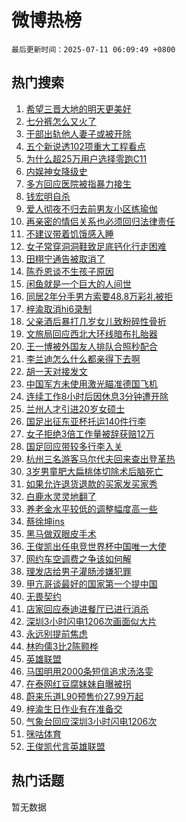# 微博热榜

`最后更新时间：2025-07-11 06:09:49 +0800`

## 热门搜索

1. [希望三晋大地的明天更美好](https://m.weibo.cn/search?containerid=100103type%3D1%26t%3D10%26q%3D%23%E5%B8%8C%E6%9C%9B%E4%B8%89%E6%99%8B%E5%A4%A7%E5%9C%B0%E7%9A%84%E6%98%8E%E5%A4%A9%E6%9B%B4%E7%BE%8E%E5%A5%BD%23&stream_entry_id=51&isnewpage=1&extparam=seat%3D1%26dgr%3D0%26filter_type%3Drealtimehot%26stream_entry_id%3D51%26c_type%3D51%26q%3D%2523%25E5%25B8%258C%25E6%259C%259B%25E4%25B8%2589%25E6%2599%258B%25E5%25A4%25A7%25E5%259C%25B0%25E7%259A%2584%25E6%2598%258E%25E5%25A4%25A9%25E6%259B%25B4%25E7%25BE%258E%25E5%25A5%25BD%2523%26pos%3D0%26cate%3D10103%26display_time%3D1752185387%26pre_seqid%3D17521853877180056006)
1. [七分裤怎么又火了](https://m.weibo.cn/search?containerid=100103type%3D1%26t%3D10%26q%3D%23%E4%B8%83%E5%88%86%E8%A3%A4%E6%80%8E%E4%B9%88%E5%8F%88%E7%81%AB%E4%BA%86%23&stream_entry_id=31&isnewpage=1&extparam=seat%3D1%26lcate%3D5001%26pos%3D0%26c_type%3D31%26flag%3D2%26cate%3D5001%26dgr%3D0%26band_rank%3D1%26stream_entry_id%3D31%26q%3D%2523%25E4%25B8%2583%25E5%2588%2586%25E8%25A3%25A4%25E6%2580%258E%25E4%25B9%2588%25E5%258F%2588%25E7%2581%25AB%25E4%25BA%2586%2523%26realpos%3D1%26filter_type%3Drealtimehot%26display_time%3D1752185387%26pre_seqid%3D17521853877180056006)
1. [干部出轨他人妻子或被开除](https://m.weibo.cn/search?containerid=100103type%3D1%26t%3D10%26q%3D%23%E5%B9%B2%E9%83%A8%E5%87%BA%E8%BD%A8%E4%BB%96%E4%BA%BA%E5%A6%BB%E5%AD%90%E6%88%96%E8%A2%AB%E5%BC%80%E9%99%A4%23&stream_entry_id=31&isnewpage=1&extparam=seat%3D1%26lcate%3D5001%26pos%3D1%26c_type%3D31%26flag%3D0%26cate%3D5001%26dgr%3D0%26band_rank%3D2%26stream_entry_id%3D31%26q%3D%2523%25E5%25B9%25B2%25E9%2583%25A8%25E5%2587%25BA%25E8%25BD%25A8%25E4%25BB%2596%25E4%25BA%25BA%25E5%25A6%25BB%25E5%25AD%2590%25E6%2588%2596%25E8%25A2%25AB%25E5%25BC%2580%25E9%2599%25A4%2523%26realpos%3D2%26filter_type%3Drealtimehot%26display_time%3D1752185387%26pre_seqid%3D17521853877180056006)
1. [五个新说透102项重大工程看点](https://m.weibo.cn/search?containerid=100103type%3D1%26t%3D10%26q%3D%23%E4%BA%94%E4%B8%AA%E6%96%B0%E8%AF%B4%E9%80%8F102%E9%A1%B9%E9%87%8D%E5%A4%A7%E5%B7%A5%E7%A8%8B%E7%9C%8B%E7%82%B9%23&stream_entry_id=31&isnewpage=1&extparam=seat%3D1%26lcate%3D5001%26pos%3D2%26c_type%3D31%26flag%3D0%26cate%3D5001%26dgr%3D0%26band_rank%3D3%26stream_entry_id%3D31%26q%3D%2523%25E4%25BA%2594%25E4%25B8%25AA%25E6%2596%25B0%25E8%25AF%25B4%25E9%2580%258F102%25E9%25A1%25B9%25E9%2587%258D%25E5%25A4%25A7%25E5%25B7%25A5%25E7%25A8%258B%25E7%259C%258B%25E7%2582%25B9%2523%26realpos%3D3%26filter_type%3Drealtimehot%26display_time%3D1752185387%26pre_seqid%3D17521853877180056006)
1. [为什么超25万用户选择零跑C11](https://m.weibo.cn/search?containerid=100103type%3D1%26t%3D10%26q%3D%23%E4%B8%BA%E4%BB%80%E4%B9%88%E8%B6%8525%E4%B8%87%E7%94%A8%E6%88%B7%E9%80%89%E6%8B%A9%E9%9B%B6%E8%B7%91C11%23&stream_entry_id=31&isnewpage=1&extparam=seat%3D1%26filter_type%3Drealtimehot%26pos%3D3%26c_type%3D31%26cate%3D5001%26dgr%3D0%26lcate%3D5001%26band_rank%3D4%26stream_entry_id%3D31%26topic_ad%3D1%26is_ad_pos%3D1%26adid%3D293278%26q%3D%2523%25E4%25B8%25BA%25E4%25BB%2580%25E4%25B9%2588%25E8%25B6%258525%25E4%25B8%2587%25E7%2594%25A8%25E6%2588%25B7%25E9%2580%2589%25E6%258B%25A9%25E9%259B%25B6%25E8%25B7%2591C11%2523%26display_time%3D1752185387%26pre_seqid%3D17521853877180056006)
1. [内娱神女降级史](https://m.weibo.cn/search?containerid=100103type%3D1%26t%3D10%26q%3D%E5%86%85%E5%A8%B1%E7%A5%9E%E5%A5%B3%E9%99%8D%E7%BA%A7%E5%8F%B2&stream_entry_id=31&isnewpage=1&extparam=seat%3D1%26lcate%3D5001%26pos%3D4%26c_type%3D31%26flag%3D2%26cate%3D5001%26dgr%3D0%26band_rank%3D4%26stream_entry_id%3D31%26q%3D%25E5%2586%2585%25E5%25A8%25B1%25E7%25A5%259E%25E5%25A5%25B3%25E9%2599%258D%25E7%25BA%25A7%25E5%258F%25B2%26realpos%3D4%26filter_type%3Drealtimehot%26display_time%3D1752185387%26pre_seqid%3D17521853877180056006)
1. [多方回应医院被指暴力接生](https://m.weibo.cn/search?containerid=100103type%3D1%26t%3D10%26q%3D%23%E5%A4%9A%E6%96%B9%E5%9B%9E%E5%BA%94%E5%8C%BB%E9%99%A2%E8%A2%AB%E6%8C%87%E6%9A%B4%E5%8A%9B%E6%8E%A5%E7%94%9F%23&stream_entry_id=31&isnewpage=1&extparam=seat%3D1%26lcate%3D5001%26pos%3D5%26c_type%3D31%26flag%3D0%26cate%3D5001%26dgr%3D0%26band_rank%3D5%26stream_entry_id%3D31%26q%3D%2523%25E5%25A4%259A%25E6%2596%25B9%25E5%259B%259E%25E5%25BA%2594%25E5%258C%25BB%25E9%2599%25A2%25E8%25A2%25AB%25E6%258C%2587%25E6%259A%25B4%25E5%258A%259B%25E6%258E%25A5%25E7%2594%259F%2523%26realpos%3D5%26filter_type%3Drealtimehot%26display_time%3D1752185387%26pre_seqid%3D17521853877180056006)
1. [钱宏明自杀](https://m.weibo.cn/search?containerid=100103type%3D1%26t%3D10%26q%3D%E9%92%B1%E5%AE%8F%E6%98%8E%E8%87%AA%E6%9D%80&stream_entry_id=31&isnewpage=1&extparam=seat%3D1%26lcate%3D5001%26pos%3D6%26c_type%3D31%26flag%3D2%26cate%3D5001%26dgr%3D0%26band_rank%3D6%26stream_entry_id%3D31%26q%3D%25E9%2592%25B1%25E5%25AE%258F%25E6%2598%258E%25E8%2587%25AA%25E6%259D%2580%26realpos%3D6%26filter_type%3Drealtimehot%26display_time%3D1752185387%26pre_seqid%3D17521853877180056006)
1. [爱人彻夜不归去前男友小区练瑜伽](https://m.weibo.cn/search?containerid=100103type%3D1%26t%3D10%26q%3D%23%E7%88%B1%E4%BA%BA%E5%BD%BB%E5%A4%9C%E4%B8%8D%E5%BD%92%E5%8E%BB%E5%89%8D%E7%94%B7%E5%8F%8B%E5%B0%8F%E5%8C%BA%E7%BB%83%E7%91%9C%E4%BC%BD%23&stream_entry_id=31&isnewpage=1&extparam=seat%3D1%26lcate%3D5001%26pos%3D7%26c_type%3D31%26flag%3D0%26cate%3D5001%26dgr%3D0%26band_rank%3D7%26stream_entry_id%3D31%26q%3D%2523%25E7%2588%25B1%25E4%25BA%25BA%25E5%25BD%25BB%25E5%25A4%259C%25E4%25B8%258D%25E5%25BD%2592%25E5%258E%25BB%25E5%2589%258D%25E7%2594%25B7%25E5%258F%258B%25E5%25B0%258F%25E5%258C%25BA%25E7%25BB%2583%25E7%2591%259C%25E4%25BC%25BD%2523%26realpos%3D7%26filter_type%3Drealtimehot%26display_time%3D1752185387%26pre_seqid%3D17521853877180056006)
1. [再亲密的情侣关系也必须回归法律责任](https://m.weibo.cn/search?containerid=100103type%3D1%26t%3D10%26q%3D%23%E5%86%8D%E4%BA%B2%E5%AF%86%E7%9A%84%E6%83%85%E4%BE%A3%E5%85%B3%E7%B3%BB%E4%B9%9F%E5%BF%85%E9%A1%BB%E5%9B%9E%E5%BD%92%E6%B3%95%E5%BE%8B%E8%B4%A3%E4%BB%BB%23&stream_entry_id=31&isnewpage=1&extparam=seat%3D1%26lcate%3D5001%26pos%3D8%26c_type%3D31%26flag%3D0%26cate%3D5001%26dgr%3D0%26band_rank%3D8%26stream_entry_id%3D31%26q%3D%2523%25E5%2586%258D%25E4%25BA%25B2%25E5%25AF%2586%25E7%259A%2584%25E6%2583%2585%25E4%25BE%25A3%25E5%2585%25B3%25E7%25B3%25BB%25E4%25B9%259F%25E5%25BF%2585%25E9%25A1%25BB%25E5%259B%259E%25E5%25BD%2592%25E6%25B3%2595%25E5%25BE%258B%25E8%25B4%25A3%25E4%25BB%25BB%2523%26realpos%3D8%26filter_type%3Drealtimehot%26display_time%3D1752185387%26pre_seqid%3D17521853877180056006)
1. [不建议带着饥饿感入睡](https://m.weibo.cn/search?containerid=100103type%3D1%26t%3D10%26q%3D%E4%B8%8D%E5%BB%BA%E8%AE%AE%E5%B8%A6%E7%9D%80%E9%A5%A5%E9%A5%BF%E6%84%9F%E5%85%A5%E7%9D%A1&stream_entry_id=31&isnewpage=1&extparam=seat%3D1%26lcate%3D5001%26pos%3D9%26c_type%3D31%26flag%3D0%26cate%3D5001%26dgr%3D0%26band_rank%3D9%26stream_entry_id%3D31%26q%3D%25E4%25B8%258D%25E5%25BB%25BA%25E8%25AE%25AE%25E5%25B8%25A6%25E7%259D%2580%25E9%25A5%25A5%25E9%25A5%25BF%25E6%2584%259F%25E5%2585%25A5%25E7%259D%25A1%26realpos%3D9%26filter_type%3Drealtimehot%26display_time%3D1752185387%26pre_seqid%3D17521853877180056006)
1. [女子常穿洞洞鞋致足底钙化行走困难](https://m.weibo.cn/search?containerid=100103type%3D1%26t%3D10%26q%3D%23%E5%A5%B3%E5%AD%90%E5%B8%B8%E7%A9%BF%E6%B4%9E%E6%B4%9E%E9%9E%8B%E8%87%B4%E8%B6%B3%E5%BA%95%E9%92%99%E5%8C%96%E8%A1%8C%E8%B5%B0%E5%9B%B0%E9%9A%BE%23&stream_entry_id=31&isnewpage=1&extparam=seat%3D1%26lcate%3D5001%26pos%3D10%26c_type%3D31%26flag%3D0%26cate%3D5001%26dgr%3D0%26band_rank%3D10%26stream_entry_id%3D31%26q%3D%2523%25E5%25A5%25B3%25E5%25AD%2590%25E5%25B8%25B8%25E7%25A9%25BF%25E6%25B4%259E%25E6%25B4%259E%25E9%259E%258B%25E8%2587%25B4%25E8%25B6%25B3%25E5%25BA%2595%25E9%2592%2599%25E5%258C%2596%25E8%25A1%258C%25E8%25B5%25B0%25E5%259B%25B0%25E9%259A%25BE%2523%26realpos%3D10%26filter_type%3Drealtimehot%26display_time%3D1752185387%26pre_seqid%3D17521853877180056006)
1. [田栩宁通告被取消了](https://m.weibo.cn/search?containerid=100103type%3D1%26t%3D10%26q%3D%23%E7%94%B0%E6%A0%A9%E5%AE%81%E9%80%9A%E5%91%8A%E8%A2%AB%E5%8F%96%E6%B6%88%E4%BA%86%23&stream_entry_id=31&isnewpage=1&extparam=seat%3D1%26lcate%3D5001%26pos%3D11%26c_type%3D31%26flag%3D2%26cate%3D5001%26dgr%3D0%26band_rank%3D11%26stream_entry_id%3D31%26q%3D%2523%25E7%2594%25B0%25E6%25A0%25A9%25E5%25AE%2581%25E9%2580%259A%25E5%2591%258A%25E8%25A2%25AB%25E5%258F%2596%25E6%25B6%2588%25E4%25BA%2586%2523%26realpos%3D11%26filter_type%3Drealtimehot%26display_time%3D1752185387%26pre_seqid%3D17521853877180056006)
1. [陈乔恩谈不生孩子原因](https://m.weibo.cn/search?containerid=100103type%3D1%26t%3D10%26q%3D%23%E9%99%88%E4%B9%94%E6%81%A9%E8%B0%88%E4%B8%8D%E7%94%9F%E5%AD%A9%E5%AD%90%E5%8E%9F%E5%9B%A0%23&stream_entry_id=31&isnewpage=1&extparam=seat%3D1%26lcate%3D5001%26pos%3D12%26c_type%3D31%26flag%3D2%26cate%3D5001%26dgr%3D0%26band_rank%3D12%26stream_entry_id%3D31%26q%3D%2523%25E9%2599%2588%25E4%25B9%2594%25E6%2581%25A9%25E8%25B0%2588%25E4%25B8%258D%25E7%2594%259F%25E5%25AD%25A9%25E5%25AD%2590%25E5%258E%259F%25E5%259B%25A0%2523%26realpos%3D12%26filter_type%3Drealtimehot%26display_time%3D1752185387%26pre_seqid%3D17521853877180056006)
1. [闲鱼就是一个巨大的人间世](https://m.weibo.cn/search?containerid=100103type%3D1%26t%3D10%26q%3D%E9%97%B2%E9%B1%BC%E5%B0%B1%E6%98%AF%E4%B8%80%E4%B8%AA%E5%B7%A8%E5%A4%A7%E7%9A%84%E4%BA%BA%E9%97%B4%E4%B8%96&stream_entry_id=31&isnewpage=1&extparam=seat%3D1%26lcate%3D5001%26pos%3D13%26c_type%3D31%26flag%3D2%26cate%3D5001%26dgr%3D0%26band_rank%3D13%26stream_entry_id%3D31%26q%3D%25E9%2597%25B2%25E9%25B1%25BC%25E5%25B0%25B1%25E6%2598%25AF%25E4%25B8%2580%25E4%25B8%25AA%25E5%25B7%25A8%25E5%25A4%25A7%25E7%259A%2584%25E4%25BA%25BA%25E9%2597%25B4%25E4%25B8%2596%26realpos%3D13%26filter_type%3Drealtimehot%26display_time%3D1752185387%26pre_seqid%3D17521853877180056006)
1. [同居2年分手男方索要48.8万彩礼被拒](https://m.weibo.cn/search?containerid=100103type%3D1%26t%3D10%26q%3D%23%E5%90%8C%E5%B1%852%E5%B9%B4%E5%88%86%E6%89%8B%E7%94%B7%E6%96%B9%E7%B4%A2%E8%A6%8148.8%E4%B8%87%E5%BD%A9%E7%A4%BC%E8%A2%AB%E6%8B%92%23&stream_entry_id=31&isnewpage=1&extparam=seat%3D1%26lcate%3D5001%26pos%3D14%26c_type%3D31%26flag%3D0%26cate%3D5001%26dgr%3D0%26band_rank%3D14%26stream_entry_id%3D31%26q%3D%2523%25E5%2590%258C%25E5%25B1%25852%25E5%25B9%25B4%25E5%2588%2586%25E6%2589%258B%25E7%2594%25B7%25E6%2596%25B9%25E7%25B4%25A2%25E8%25A6%258148.8%25E4%25B8%2587%25E5%25BD%25A9%25E7%25A4%25BC%25E8%25A2%25AB%25E6%258B%2592%2523%26realpos%3D14%26filter_type%3Drealtimehot%26display_time%3D1752185387%26pre_seqid%3D17521853877180056006)
1. [梓渝取消hi6录制](https://m.weibo.cn/search?containerid=100103type%3D1%26t%3D10%26q%3D%23%E6%A2%93%E6%B8%9D%E5%8F%96%E6%B6%88hi6%E5%BD%95%E5%88%B6%23&stream_entry_id=31&isnewpage=1&extparam=seat%3D1%26lcate%3D5001%26pos%3D15%26c_type%3D31%26flag%3D0%26cate%3D5001%26dgr%3D0%26band_rank%3D15%26stream_entry_id%3D31%26q%3D%2523%25E6%25A2%2593%25E6%25B8%259D%25E5%258F%2596%25E6%25B6%2588hi6%25E5%25BD%2595%25E5%2588%25B6%2523%26realpos%3D15%26filter_type%3Drealtimehot%26display_time%3D1752185387%26pre_seqid%3D17521853877180056006)
1. [父亲酒后暴打几岁女儿致粉碎性骨折](https://m.weibo.cn/search?containerid=100103type%3D1%26t%3D10%26q%3D%23%E7%88%B6%E4%BA%B2%E9%85%92%E5%90%8E%E6%9A%B4%E6%89%93%E5%87%A0%E5%B2%81%E5%A5%B3%E5%84%BF%E8%87%B4%E7%B2%89%E7%A2%8E%E6%80%A7%E9%AA%A8%E6%8A%98%23&stream_entry_id=31&isnewpage=1&extparam=seat%3D1%26lcate%3D5001%26pos%3D16%26c_type%3D31%26flag%3D0%26cate%3D5001%26dgr%3D0%26band_rank%3D16%26stream_entry_id%3D31%26q%3D%2523%25E7%2588%25B6%25E4%25BA%25B2%25E9%2585%2592%25E5%2590%258E%25E6%259A%25B4%25E6%2589%2593%25E5%2587%25A0%25E5%25B2%2581%25E5%25A5%25B3%25E5%2584%25BF%25E8%2587%25B4%25E7%25B2%2589%25E7%25A2%258E%25E6%2580%25A7%25E9%25AA%25A8%25E6%258A%2598%2523%26realpos%3D16%26filter_type%3Drealtimehot%26display_time%3D1752185387%26pre_seqid%3D17521853877180056006)
1. [文旅局回应西北大环线暗布扎胎器](https://m.weibo.cn/search?containerid=100103type%3D1%26t%3D10%26q%3D%23%E6%96%87%E6%97%85%E5%B1%80%E5%9B%9E%E5%BA%94%E8%A5%BF%E5%8C%97%E5%A4%A7%E7%8E%AF%E7%BA%BF%E6%9A%97%E5%B8%83%E6%89%8E%E8%83%8E%E5%99%A8%23&stream_entry_id=31&isnewpage=1&extparam=seat%3D1%26lcate%3D5001%26pos%3D17%26c_type%3D31%26flag%3D0%26cate%3D5001%26dgr%3D0%26band_rank%3D17%26stream_entry_id%3D31%26q%3D%2523%25E6%2596%2587%25E6%2597%2585%25E5%25B1%2580%25E5%259B%259E%25E5%25BA%2594%25E8%25A5%25BF%25E5%258C%2597%25E5%25A4%25A7%25E7%258E%25AF%25E7%25BA%25BF%25E6%259A%2597%25E5%25B8%2583%25E6%2589%258E%25E8%2583%258E%25E5%2599%25A8%2523%26realpos%3D17%26filter_type%3Drealtimehot%26display_time%3D1752185387%26pre_seqid%3D17521853877180056006)
1. [王一博被外国友人排队合照秒配合](https://m.weibo.cn/search?containerid=100103type%3D1%26t%3D10%26q%3D%23%E7%8E%8B%E4%B8%80%E5%8D%9A%E8%A2%AB%E5%A4%96%E5%9B%BD%E5%8F%8B%E4%BA%BA%E6%8E%92%E9%98%9F%E5%90%88%E7%85%A7%E7%A7%92%E9%85%8D%E5%90%88%23&stream_entry_id=31&isnewpage=1&extparam=seat%3D1%26lcate%3D5001%26pos%3D18%26c_type%3D31%26flag%3D0%26cate%3D5001%26dgr%3D0%26band_rank%3D18%26stream_entry_id%3D31%26q%3D%2523%25E7%258E%258B%25E4%25B8%2580%25E5%258D%259A%25E8%25A2%25AB%25E5%25A4%2596%25E5%259B%25BD%25E5%258F%258B%25E4%25BA%25BA%25E6%258E%2592%25E9%2598%259F%25E5%2590%2588%25E7%2585%25A7%25E7%25A7%2592%25E9%2585%258D%25E5%2590%2588%2523%26realpos%3D18%26filter_type%3Drealtimehot%26display_time%3D1752185387%26pre_seqid%3D17521853877180056006)
1. [李兰迪怎么什么都亲得下去啊](https://m.weibo.cn/search?containerid=100103type%3D1%26t%3D10%26q%3D%E6%9D%8E%E5%85%B0%E8%BF%AA%E6%80%8E%E4%B9%88%E4%BB%80%E4%B9%88%E9%83%BD%E4%BA%B2%E5%BE%97%E4%B8%8B%E5%8E%BB%E5%95%8A&stream_entry_id=31&isnewpage=1&extparam=seat%3D1%26lcate%3D5001%26pos%3D19%26c_type%3D31%26flag%3D2%26cate%3D5001%26dgr%3D0%26band_rank%3D19%26stream_entry_id%3D31%26q%3D%25E6%259D%258E%25E5%2585%25B0%25E8%25BF%25AA%25E6%2580%258E%25E4%25B9%2588%25E4%25BB%2580%25E4%25B9%2588%25E9%2583%25BD%25E4%25BA%25B2%25E5%25BE%2597%25E4%25B8%258B%25E5%258E%25BB%25E5%2595%258A%26realpos%3D19%26filter_type%3Drealtimehot%26display_time%3D1752185387%26pre_seqid%3D17521853877180056006)
1. [胡一天对接发文](https://m.weibo.cn/search?containerid=100103type%3D1%26t%3D10%26q%3D%23%E8%83%A1%E4%B8%80%E5%A4%A9%E5%AF%B9%E6%8E%A5%E5%8F%91%E6%96%87%23&stream_entry_id=31&isnewpage=1&extparam=seat%3D1%26lcate%3D5001%26pos%3D20%26c_type%3D31%26flag%3D0%26cate%3D5001%26dgr%3D0%26band_rank%3D20%26stream_entry_id%3D31%26q%3D%2523%25E8%2583%25A1%25E4%25B8%2580%25E5%25A4%25A9%25E5%25AF%25B9%25E6%258E%25A5%25E5%258F%2591%25E6%2596%2587%2523%26realpos%3D20%26filter_type%3Drealtimehot%26display_time%3D1752185387%26pre_seqid%3D17521853877180056006)
1. [中国军方未使用激光瞄准德国飞机](https://m.weibo.cn/search?containerid=100103type%3D1%26t%3D10%26q%3D%23%E4%B8%AD%E5%9B%BD%E5%86%9B%E6%96%B9%E6%9C%AA%E4%BD%BF%E7%94%A8%E6%BF%80%E5%85%89%E7%9E%84%E5%87%86%E5%BE%B7%E5%9B%BD%E9%A3%9E%E6%9C%BA%23&stream_entry_id=31&isnewpage=1&extparam=seat%3D1%26lcate%3D5001%26pos%3D21%26c_type%3D31%26flag%3D0%26cate%3D5001%26dgr%3D0%26band_rank%3D21%26stream_entry_id%3D31%26q%3D%2523%25E4%25B8%25AD%25E5%259B%25BD%25E5%2586%259B%25E6%2596%25B9%25E6%259C%25AA%25E4%25BD%25BF%25E7%2594%25A8%25E6%25BF%2580%25E5%2585%2589%25E7%259E%2584%25E5%2587%2586%25E5%25BE%25B7%25E5%259B%25BD%25E9%25A3%259E%25E6%259C%25BA%2523%26realpos%3D21%26filter_type%3Drealtimehot%26display_time%3D1752185387%26pre_seqid%3D17521853877180056006)
1. [连续工作8小时后因休息3分钟遭开除](https://m.weibo.cn/search?containerid=100103type%3D1%26t%3D10%26q%3D%23%E8%BF%9E%E7%BB%AD%E5%B7%A5%E4%BD%9C8%E5%B0%8F%E6%97%B6%E5%90%8E%E5%9B%A0%E4%BC%91%E6%81%AF3%E5%88%86%E9%92%9F%E9%81%AD%E5%BC%80%E9%99%A4%23&stream_entry_id=31&isnewpage=1&extparam=seat%3D1%26lcate%3D5001%26pos%3D22%26c_type%3D31%26flag%3D0%26cate%3D5001%26dgr%3D0%26band_rank%3D22%26stream_entry_id%3D31%26q%3D%2523%25E8%25BF%259E%25E7%25BB%25AD%25E5%25B7%25A5%25E4%25BD%259C8%25E5%25B0%258F%25E6%2597%25B6%25E5%2590%258E%25E5%259B%25A0%25E4%25BC%2591%25E6%2581%25AF3%25E5%2588%2586%25E9%2592%259F%25E9%2581%25AD%25E5%25BC%2580%25E9%2599%25A4%2523%26realpos%3D22%26filter_type%3Drealtimehot%26display_time%3D1752185387%26pre_seqid%3D17521853877180056006)
1. [兰州人才引进20岁女硕士](https://m.weibo.cn/search?containerid=100103type%3D1%26t%3D10%26q%3D%23%E5%85%B0%E5%B7%9E%E4%BA%BA%E6%89%8D%E5%BC%95%E8%BF%9B20%E5%B2%81%E5%A5%B3%E7%A1%95%E5%A3%AB%23&stream_entry_id=31&isnewpage=1&extparam=seat%3D1%26lcate%3D5001%26pos%3D23%26c_type%3D31%26flag%3D0%26cate%3D5001%26dgr%3D0%26band_rank%3D23%26stream_entry_id%3D31%26q%3D%2523%25E5%2585%25B0%25E5%25B7%259E%25E4%25BA%25BA%25E6%2589%258D%25E5%25BC%2595%25E8%25BF%259B20%25E5%25B2%2581%25E5%25A5%25B3%25E7%25A1%2595%25E5%25A3%25AB%2523%26realpos%3D23%26filter_type%3Drealtimehot%26display_time%3D1752185387%26pre_seqid%3D17521853877180056006)
1. [国足出征东亚杯托运140件行李](https://m.weibo.cn/search?containerid=100103type%3D1%26t%3D10%26q%3D%23%E5%9B%BD%E8%B6%B3%E5%87%BA%E5%BE%81%E4%B8%9C%E4%BA%9A%E6%9D%AF%E6%89%98%E8%BF%90140%E4%BB%B6%E8%A1%8C%E6%9D%8E%23&stream_entry_id=31&isnewpage=1&extparam=seat%3D1%26lcate%3D5001%26pos%3D24%26c_type%3D31%26flag%3D0%26cate%3D5001%26dgr%3D0%26band_rank%3D24%26stream_entry_id%3D31%26q%3D%2523%25E5%259B%25BD%25E8%25B6%25B3%25E5%2587%25BA%25E5%25BE%2581%25E4%25B8%259C%25E4%25BA%259A%25E6%259D%25AF%25E6%2589%2598%25E8%25BF%2590140%25E4%25BB%25B6%25E8%25A1%258C%25E6%259D%258E%2523%26realpos%3D24%26filter_type%3Drealtimehot%26display_time%3D1752185387%26pre_seqid%3D17521853877180056006)
1. [女子拒绝3倍工作量被辞获赔12万](https://m.weibo.cn/search?containerid=100103type%3D1%26t%3D10%26q%3D%23%E5%A5%B3%E5%AD%90%E6%8B%92%E7%BB%9D3%E5%80%8D%E5%B7%A5%E4%BD%9C%E9%87%8F%E8%A2%AB%E8%BE%9E%E8%8E%B7%E8%B5%9412%E4%B8%87%23&stream_entry_id=31&isnewpage=1&extparam=seat%3D1%26lcate%3D5001%26pos%3D25%26c_type%3D31%26flag%3D0%26cate%3D5001%26dgr%3D0%26band_rank%3D25%26stream_entry_id%3D31%26q%3D%2523%25E5%25A5%25B3%25E5%25AD%2590%25E6%258B%2592%25E7%25BB%259D3%25E5%2580%258D%25E5%25B7%25A5%25E4%25BD%259C%25E9%2587%258F%25E8%25A2%25AB%25E8%25BE%259E%25E8%258E%25B7%25E8%25B5%259412%25E4%25B8%2587%2523%26realpos%3D25%26filter_type%3Drealtimehot%26display_time%3D1752185387%26pre_seqid%3D17521853877180056006)
1. [国足回应带较多行李入关](https://m.weibo.cn/search?containerid=100103type%3D1%26t%3D10%26q%3D%23%E5%9B%BD%E8%B6%B3%E5%9B%9E%E5%BA%94%E5%B8%A6%E8%BE%83%E5%A4%9A%E8%A1%8C%E6%9D%8E%E5%85%A5%E5%85%B3%23&stream_entry_id=31&isnewpage=1&extparam=seat%3D1%26lcate%3D5001%26pos%3D26%26c_type%3D31%26flag%3D0%26cate%3D5001%26dgr%3D0%26band_rank%3D26%26stream_entry_id%3D31%26q%3D%2523%25E5%259B%25BD%25E8%25B6%25B3%25E5%259B%259E%25E5%25BA%2594%25E5%25B8%25A6%25E8%25BE%2583%25E5%25A4%259A%25E8%25A1%258C%25E6%259D%258E%25E5%2585%25A5%25E5%2585%25B3%2523%26realpos%3D26%26filter_type%3Drealtimehot%26display_time%3D1752185387%26pre_seqid%3D17521853877180056006)
1. [杭州三名游客马尔代夫回来查出登革热](https://m.weibo.cn/search?containerid=100103type%3D1%26t%3D10%26q%3D%23%E6%9D%AD%E5%B7%9E%E4%B8%89%E5%90%8D%E6%B8%B8%E5%AE%A2%E9%A9%AC%E5%B0%94%E4%BB%A3%E5%A4%AB%E5%9B%9E%E6%9D%A5%E6%9F%A5%E5%87%BA%E7%99%BB%E9%9D%A9%E7%83%AD%23&stream_entry_id=31&isnewpage=1&extparam=seat%3D1%26lcate%3D5001%26pos%3D27%26c_type%3D31%26flag%3D1%26cate%3D5001%26dgr%3D0%26band_rank%3D27%26stream_entry_id%3D31%26q%3D%2523%25E6%259D%25AD%25E5%25B7%259E%25E4%25B8%2589%25E5%2590%258D%25E6%25B8%25B8%25E5%25AE%25A2%25E9%25A9%25AC%25E5%25B0%2594%25E4%25BB%25A3%25E5%25A4%25AB%25E5%259B%259E%25E6%259D%25A5%25E6%259F%25A5%25E5%2587%25BA%25E7%2599%25BB%25E9%259D%25A9%25E7%2583%25AD%2523%26realpos%3D27%26filter_type%3Drealtimehot%26display_time%3D1752185387%26pre_seqid%3D17521853877180056006)
1. [3岁男童肥大扁桃体切除术后脑死亡](https://m.weibo.cn/search?containerid=100103type%3D1%26t%3D10%26q%3D%233%E5%B2%81%E7%94%B7%E7%AB%A5%E8%82%A5%E5%A4%A7%E6%89%81%E6%A1%83%E4%BD%93%E5%88%87%E9%99%A4%E6%9C%AF%E5%90%8E%E8%84%91%E6%AD%BB%E4%BA%A1%23&stream_entry_id=31&isnewpage=1&extparam=seat%3D1%26lcate%3D5001%26pos%3D28%26c_type%3D31%26flag%3D0%26cate%3D5001%26dgr%3D0%26band_rank%3D28%26stream_entry_id%3D31%26q%3D%25233%25E5%25B2%2581%25E7%2594%25B7%25E7%25AB%25A5%25E8%2582%25A5%25E5%25A4%25A7%25E6%2589%2581%25E6%25A1%2583%25E4%25BD%2593%25E5%2588%2587%25E9%2599%25A4%25E6%259C%25AF%25E5%2590%258E%25E8%2584%2591%25E6%25AD%25BB%25E4%25BA%25A1%2523%26realpos%3D28%26filter_type%3Drealtimehot%26display_time%3D1752185387%26pre_seqid%3D17521853877180056006)
1. [如果允许退货退款的买家发买家秀](https://m.weibo.cn/search?containerid=100103type%3D1%26t%3D10%26q%3D%23%E5%A6%82%E6%9E%9C%E5%85%81%E8%AE%B8%E9%80%80%E8%B4%A7%E9%80%80%E6%AC%BE%E7%9A%84%E4%B9%B0%E5%AE%B6%E5%8F%91%E4%B9%B0%E5%AE%B6%E7%A7%80%23&stream_entry_id=31&isnewpage=1&extparam=seat%3D1%26lcate%3D5001%26pos%3D29%26c_type%3D31%26flag%3D0%26cate%3D5001%26dgr%3D0%26band_rank%3D29%26stream_entry_id%3D31%26q%3D%2523%25E5%25A6%2582%25E6%259E%259C%25E5%2585%2581%25E8%25AE%25B8%25E9%2580%2580%25E8%25B4%25A7%25E9%2580%2580%25E6%25AC%25BE%25E7%259A%2584%25E4%25B9%25B0%25E5%25AE%25B6%25E5%258F%2591%25E4%25B9%25B0%25E5%25AE%25B6%25E7%25A7%2580%2523%26realpos%3D29%26filter_type%3Drealtimehot%26display_time%3D1752185387%26pre_seqid%3D17521853877180056006)
1. [白鹿水灵灵地翻了](https://m.weibo.cn/search?containerid=100103type%3D1%26t%3D10%26q%3D%E7%99%BD%E9%B9%BF%E6%B0%B4%E7%81%B5%E7%81%B5%E5%9C%B0%E7%BF%BB%E4%BA%86&stream_entry_id=31&isnewpage=1&extparam=seat%3D1%26lcate%3D5001%26pos%3D30%26c_type%3D31%26flag%3D0%26cate%3D5001%26dgr%3D0%26band_rank%3D30%26stream_entry_id%3D31%26q%3D%25E7%2599%25BD%25E9%25B9%25BF%25E6%25B0%25B4%25E7%2581%25B5%25E7%2581%25B5%25E5%259C%25B0%25E7%25BF%25BB%25E4%25BA%2586%26realpos%3D30%26filter_type%3Drealtimehot%26display_time%3D1752185387%26pre_seqid%3D17521853877180056006)
1. [养老金水平较低的调整幅度高一些](https://m.weibo.cn/search?containerid=100103type%3D1%26t%3D10%26q%3D%23%E5%85%BB%E8%80%81%E9%87%91%E6%B0%B4%E5%B9%B3%E8%BE%83%E4%BD%8E%E7%9A%84%E8%B0%83%E6%95%B4%E5%B9%85%E5%BA%A6%E9%AB%98%E4%B8%80%E4%BA%9B%23&stream_entry_id=31&isnewpage=1&extparam=seat%3D1%26lcate%3D5001%26pos%3D31%26c_type%3D31%26flag%3D1%26cate%3D5001%26dgr%3D0%26band_rank%3D31%26stream_entry_id%3D31%26q%3D%2523%25E5%2585%25BB%25E8%2580%2581%25E9%2587%2591%25E6%25B0%25B4%25E5%25B9%25B3%25E8%25BE%2583%25E4%25BD%258E%25E7%259A%2584%25E8%25B0%2583%25E6%2595%25B4%25E5%25B9%2585%25E5%25BA%25A6%25E9%25AB%2598%25E4%25B8%2580%25E4%25BA%259B%2523%26realpos%3D31%26filter_type%3Drealtimehot%26display_time%3D1752185387%26pre_seqid%3D17521853877180056006)
1. [蔡徐坤ins](https://m.weibo.cn/search?containerid=100103type%3D1%26t%3D10%26q%3D%23%E8%94%A1%E5%BE%90%E5%9D%A4ins%23&stream_entry_id=31&isnewpage=1&extparam=seat%3D1%26lcate%3D5001%26pos%3D32%26c_type%3D31%26flag%3D0%26cate%3D5001%26dgr%3D0%26band_rank%3D32%26stream_entry_id%3D31%26q%3D%2523%25E8%2594%25A1%25E5%25BE%2590%25E5%259D%25A4ins%2523%26realpos%3D32%26filter_type%3Drealtimehot%26display_time%3D1752185387%26pre_seqid%3D17521853877180056006)
1. [黑马做双眼皮手术](https://m.weibo.cn/search?containerid=100103type%3D1%26t%3D10%26q%3D%23%E9%BB%91%E9%A9%AC%E5%81%9A%E5%8F%8C%E7%9C%BC%E7%9A%AE%E6%89%8B%E6%9C%AF%23&stream_entry_id=31&isnewpage=1&extparam=seat%3D1%26lcate%3D5001%26pos%3D33%26c_type%3D31%26flag%3D0%26cate%3D5001%26dgr%3D0%26band_rank%3D33%26stream_entry_id%3D31%26q%3D%2523%25E9%25BB%2591%25E9%25A9%25AC%25E5%2581%259A%25E5%258F%258C%25E7%259C%25BC%25E7%259A%25AE%25E6%2589%258B%25E6%259C%25AF%2523%26realpos%3D33%26filter_type%3Drealtimehot%26display_time%3D1752185387%26pre_seqid%3D17521853877180056006)
1. [王俊凯出任电竞世界杯中国唯一大使](https://m.weibo.cn/search?containerid=100103type%3D1%26t%3D10%26q%3D%E7%8E%8B%E4%BF%8A%E5%87%AF%E5%87%BA%E4%BB%BB%E7%94%B5%E7%AB%9E%E4%B8%96%E7%95%8C%E6%9D%AF%E4%B8%AD%E5%9B%BD%E5%94%AF%E4%B8%80%E5%A4%A7%E4%BD%BF&stream_entry_id=31&isnewpage=1&extparam=seat%3D1%26lcate%3D5001%26pos%3D34%26c_type%3D31%26flag%3D0%26cate%3D5001%26dgr%3D0%26band_rank%3D34%26stream_entry_id%3D31%26q%3D%25E7%258E%258B%25E4%25BF%258A%25E5%2587%25AF%25E5%2587%25BA%25E4%25BB%25BB%25E7%2594%25B5%25E7%25AB%259E%25E4%25B8%2596%25E7%2595%258C%25E6%259D%25AF%25E4%25B8%25AD%25E5%259B%25BD%25E5%2594%25AF%25E4%25B8%2580%25E5%25A4%25A7%25E4%25BD%25BF%26realpos%3D34%26filter_type%3Drealtimehot%26display_time%3D1752185387%26pre_seqid%3D17521853877180056006)
1. [网约车空调费之争该如何解](https://m.weibo.cn/search?containerid=100103type%3D1%26t%3D10%26q%3D%23%E7%BD%91%E7%BA%A6%E8%BD%A6%E7%A9%BA%E8%B0%83%E8%B4%B9%E4%B9%8B%E4%BA%89%E8%AF%A5%E5%A6%82%E4%BD%95%E8%A7%A3%23&stream_entry_id=31&isnewpage=1&extparam=seat%3D1%26lcate%3D5001%26pos%3D35%26c_type%3D31%26flag%3D0%26cate%3D5001%26dgr%3D0%26band_rank%3D35%26stream_entry_id%3D31%26q%3D%2523%25E7%25BD%2591%25E7%25BA%25A6%25E8%25BD%25A6%25E7%25A9%25BA%25E8%25B0%2583%25E8%25B4%25B9%25E4%25B9%258B%25E4%25BA%2589%25E8%25AF%25A5%25E5%25A6%2582%25E4%25BD%2595%25E8%25A7%25A3%2523%26realpos%3D35%26filter_type%3Drealtimehot%26display_time%3D1752185387%26pre_seqid%3D17521853877180056006)
1. [理发店给男子灌肠涉嫌犯罪](https://m.weibo.cn/search?containerid=100103type%3D1%26t%3D10%26q%3D%23%E7%90%86%E5%8F%91%E5%BA%97%E7%BB%99%E7%94%B7%E5%AD%90%E7%81%8C%E8%82%A0%E6%B6%89%E5%AB%8C%E7%8A%AF%E7%BD%AA%23&stream_entry_id=31&isnewpage=1&extparam=seat%3D1%26lcate%3D5001%26pos%3D36%26c_type%3D31%26flag%3D0%26cate%3D5001%26dgr%3D0%26band_rank%3D36%26stream_entry_id%3D31%26q%3D%2523%25E7%2590%2586%25E5%258F%2591%25E5%25BA%2597%25E7%25BB%2599%25E7%2594%25B7%25E5%25AD%2590%25E7%2581%258C%25E8%2582%25A0%25E6%25B6%2589%25E5%25AB%258C%25E7%258A%25AF%25E7%25BD%25AA%2523%26realpos%3D36%26filter_type%3Drealtimehot%26display_time%3D1752185387%26pre_seqid%3D17521853877180056006)
1. [甲亢哥谈最好的国家第一个提中国](https://m.weibo.cn/search?containerid=100103type%3D1%26t%3D10%26q%3D%23%E7%94%B2%E4%BA%A2%E5%93%A5%E8%B0%88%E6%9C%80%E5%A5%BD%E7%9A%84%E5%9B%BD%E5%AE%B6%E7%AC%AC%E4%B8%80%E4%B8%AA%E6%8F%90%E4%B8%AD%E5%9B%BD%23&stream_entry_id=31&isnewpage=1&extparam=seat%3D1%26lcate%3D5001%26pos%3D37%26c_type%3D31%26flag%3D0%26cate%3D5001%26dgr%3D0%26band_rank%3D37%26stream_entry_id%3D31%26q%3D%2523%25E7%2594%25B2%25E4%25BA%25A2%25E5%2593%25A5%25E8%25B0%2588%25E6%259C%2580%25E5%25A5%25BD%25E7%259A%2584%25E5%259B%25BD%25E5%25AE%25B6%25E7%25AC%25AC%25E4%25B8%2580%25E4%25B8%25AA%25E6%258F%2590%25E4%25B8%25AD%25E5%259B%25BD%2523%26realpos%3D37%26filter_type%3Drealtimehot%26display_time%3D1752185387%26pre_seqid%3D17521853877180056006)
1. [无畏契约](https://m.weibo.cn/search?containerid=100103type%3D1%26t%3D10%26q%3D%E6%97%A0%E7%95%8F%E5%A5%91%E7%BA%A6&stream_entry_id=31&isnewpage=1&extparam=seat%3D1%26lcate%3D5001%26pos%3D38%26c_type%3D31%26flag%3D0%26cate%3D5001%26dgr%3D0%26band_rank%3D38%26stream_entry_id%3D31%26q%3D%25E6%2597%25A0%25E7%2595%258F%25E5%25A5%2591%25E7%25BA%25A6%26realpos%3D38%26filter_type%3Drealtimehot%26display_time%3D1752185387%26pre_seqid%3D17521853877180056006)
1. [店家回应泰迪进餐厅已进行消杀](https://m.weibo.cn/search?containerid=100103type%3D1%26t%3D10%26q%3D%23%E5%BA%97%E5%AE%B6%E5%9B%9E%E5%BA%94%E6%B3%B0%E8%BF%AA%E8%BF%9B%E9%A4%90%E5%8E%85%E5%B7%B2%E8%BF%9B%E8%A1%8C%E6%B6%88%E6%9D%80%23&stream_entry_id=31&isnewpage=1&extparam=seat%3D1%26lcate%3D5001%26pos%3D39%26c_type%3D31%26flag%3D0%26cate%3D5001%26dgr%3D0%26band_rank%3D39%26stream_entry_id%3D31%26q%3D%2523%25E5%25BA%2597%25E5%25AE%25B6%25E5%259B%259E%25E5%25BA%2594%25E6%25B3%25B0%25E8%25BF%25AA%25E8%25BF%259B%25E9%25A4%2590%25E5%258E%2585%25E5%25B7%25B2%25E8%25BF%259B%25E8%25A1%258C%25E6%25B6%2588%25E6%259D%2580%2523%26realpos%3D39%26filter_type%3Drealtimehot%26display_time%3D1752185387%26pre_seqid%3D17521853877180056006)
1. [深圳3小时闪电1206次画面似大片](https://m.weibo.cn/search?containerid=100103type%3D1%26t%3D10%26q%3D%23%E6%B7%B1%E5%9C%B33%E5%B0%8F%E6%97%B6%E9%97%AA%E7%94%B51206%E6%AC%A1%E7%94%BB%E9%9D%A2%E4%BC%BC%E5%A4%A7%E7%89%87%23&stream_entry_id=31&isnewpage=1&extparam=seat%3D1%26lcate%3D5001%26pos%3D40%26c_type%3D31%26flag%3D0%26cate%3D5001%26dgr%3D0%26band_rank%3D40%26stream_entry_id%3D31%26q%3D%2523%25E6%25B7%25B1%25E5%259C%25B33%25E5%25B0%258F%25E6%2597%25B6%25E9%2597%25AA%25E7%2594%25B51206%25E6%25AC%25A1%25E7%2594%25BB%25E9%259D%25A2%25E4%25BC%25BC%25E5%25A4%25A7%25E7%2589%2587%2523%26realpos%3D40%26filter_type%3Drealtimehot%26display_time%3D1752185387%26pre_seqid%3D17521853877180056006)
1. [永远别提前焦虑](https://m.weibo.cn/search?containerid=100103type%3D1%26t%3D10%26q%3D%23%E6%B0%B8%E8%BF%9C%E5%88%AB%E6%8F%90%E5%89%8D%E7%84%A6%E8%99%91%23&stream_entry_id=31&isnewpage=1&extparam=seat%3D1%26lcate%3D5001%26pos%3D41%26c_type%3D31%26flag%3D0%26cate%3D5001%26dgr%3D0%26band_rank%3D41%26stream_entry_id%3D31%26q%3D%2523%25E6%25B0%25B8%25E8%25BF%259C%25E5%2588%25AB%25E6%258F%2590%25E5%2589%258D%25E7%2584%25A6%25E8%2599%2591%2523%26realpos%3D41%26filter_type%3Drealtimehot%26display_time%3D1752185387%26pre_seqid%3D17521853877180056006)
1. [林昀儒3比2陈颢桦](https://m.weibo.cn/search?containerid=100103type%3D1%26t%3D10%26q%3D%23%E6%9E%97%E6%98%80%E5%84%923%E6%AF%942%E9%99%88%E9%A2%A2%E6%A1%A6%23&stream_entry_id=31&isnewpage=1&extparam=seat%3D1%26lcate%3D5001%26pos%3D42%26c_type%3D31%26flag%3D0%26cate%3D5001%26dgr%3D0%26band_rank%3D42%26stream_entry_id%3D31%26q%3D%2523%25E6%259E%2597%25E6%2598%2580%25E5%2584%25923%25E6%25AF%25942%25E9%2599%2588%25E9%25A2%25A2%25E6%25A1%25A6%2523%26realpos%3D42%26filter_type%3Drealtimehot%26display_time%3D1752185387%26pre_seqid%3D17521853877180056006)
1. [英雄联盟](https://m.weibo.cn/search?containerid=100103type%3D1%26t%3D10%26q%3D%E8%8B%B1%E9%9B%84%E8%81%94%E7%9B%9F&stream_entry_id=31&isnewpage=1&extparam=seat%3D1%26lcate%3D5001%26pos%3D43%26c_type%3D31%26flag%3D0%26cate%3D5001%26dgr%3D0%26band_rank%3D43%26stream_entry_id%3D31%26q%3D%25E8%258B%25B1%25E9%259B%2584%25E8%2581%2594%25E7%259B%259F%26realpos%3D43%26filter_type%3Drealtimehot%26display_time%3D1752185387%26pre_seqid%3D17521853877180056006)
1. [马国明用2000条短信追求汤洛雯](https://m.weibo.cn/search?containerid=100103type%3D1%26t%3D10%26q%3D%23%E9%A9%AC%E5%9B%BD%E6%98%8E%E7%94%A82000%E6%9D%A1%E7%9F%AD%E4%BF%A1%E8%BF%BD%E6%B1%82%E6%B1%A4%E6%B4%9B%E9%9B%AF%23&stream_entry_id=31&isnewpage=1&extparam=seat%3D1%26lcate%3D5001%26pos%3D44%26c_type%3D31%26flag%3D1%26cate%3D5001%26dgr%3D0%26band_rank%3D44%26stream_entry_id%3D31%26q%3D%2523%25E9%25A9%25AC%25E5%259B%25BD%25E6%2598%258E%25E7%2594%25A82000%25E6%259D%25A1%25E7%259F%25AD%25E4%25BF%25A1%25E8%25BF%25BD%25E6%25B1%2582%25E6%25B1%25A4%25E6%25B4%259B%25E9%259B%25AF%2523%26realpos%3D44%26filter_type%3Drealtimehot%26display_time%3D1752185387%26pre_seqid%3D17521853877180056006)
1. [在泰网红豆腐妹妹自曝被拐](https://m.weibo.cn/search?containerid=100103type%3D1%26t%3D10%26q%3D%23%E5%9C%A8%E6%B3%B0%E7%BD%91%E7%BA%A2%E8%B1%86%E8%85%90%E5%A6%B9%E5%A6%B9%E8%87%AA%E6%9B%9D%E8%A2%AB%E6%8B%90%23&stream_entry_id=31&isnewpage=1&extparam=seat%3D1%26lcate%3D5001%26pos%3D45%26c_type%3D31%26flag%3D0%26cate%3D5001%26dgr%3D0%26band_rank%3D45%26stream_entry_id%3D31%26q%3D%2523%25E5%259C%25A8%25E6%25B3%25B0%25E7%25BD%2591%25E7%25BA%25A2%25E8%25B1%2586%25E8%2585%2590%25E5%25A6%25B9%25E5%25A6%25B9%25E8%2587%25AA%25E6%259B%259D%25E8%25A2%25AB%25E6%258B%2590%2523%26realpos%3D45%26filter_type%3Drealtimehot%26display_time%3D1752185387%26pre_seqid%3D17521853877180056006)
1. [蔚来乐道L90预售价27.99万起](https://m.weibo.cn/search?containerid=100103type%3D1%26t%3D10%26q%3D%23%E8%94%9A%E6%9D%A5%E4%B9%90%E9%81%93L90%E9%A2%84%E5%94%AE%E4%BB%B727.99%E4%B8%87%E8%B5%B7%23&stream_entry_id=31&isnewpage=1&extparam=seat%3D1%26lcate%3D5001%26pos%3D46%26c_type%3D31%26flag%3D0%26cate%3D5001%26dgr%3D0%26band_rank%3D46%26stream_entry_id%3D31%26q%3D%2523%25E8%2594%259A%25E6%259D%25A5%25E4%25B9%2590%25E9%2581%2593L90%25E9%25A2%2584%25E5%2594%25AE%25E4%25BB%25B727.99%25E4%25B8%2587%25E8%25B5%25B7%2523%26realpos%3D46%26filter_type%3Drealtimehot%26display_time%3D1752185387%26pre_seqid%3D17521853877180056006)
1. [梓渝生日作业有在准备交](https://m.weibo.cn/search?containerid=100103type%3D1%26t%3D10%26q%3D%23%E6%A2%93%E6%B8%9D%E7%94%9F%E6%97%A5%E4%BD%9C%E4%B8%9A%E6%9C%89%E5%9C%A8%E5%87%86%E5%A4%87%E4%BA%A4%23&stream_entry_id=31&isnewpage=1&extparam=seat%3D1%26lcate%3D5001%26pos%3D47%26c_type%3D31%26flag%3D0%26cate%3D5001%26dgr%3D0%26band_rank%3D47%26stream_entry_id%3D31%26q%3D%2523%25E6%25A2%2593%25E6%25B8%259D%25E7%2594%259F%25E6%2597%25A5%25E4%25BD%259C%25E4%25B8%259A%25E6%259C%2589%25E5%259C%25A8%25E5%2587%2586%25E5%25A4%2587%25E4%25BA%25A4%2523%26realpos%3D47%26filter_type%3Drealtimehot%26display_time%3D1752185387%26pre_seqid%3D17521853877180056006)
1. [气象台回应深圳3小时闪电1206次](https://m.weibo.cn/search?containerid=100103type%3D1%26t%3D10%26q%3D%23%E6%B0%94%E8%B1%A1%E5%8F%B0%E5%9B%9E%E5%BA%94%E6%B7%B1%E5%9C%B33%E5%B0%8F%E6%97%B6%E9%97%AA%E7%94%B51206%E6%AC%A1%23&stream_entry_id=31&isnewpage=1&extparam=seat%3D1%26lcate%3D5001%26pos%3D48%26c_type%3D31%26flag%3D0%26cate%3D5001%26dgr%3D0%26band_rank%3D48%26stream_entry_id%3D31%26q%3D%2523%25E6%25B0%2594%25E8%25B1%25A1%25E5%258F%25B0%25E5%259B%259E%25E5%25BA%2594%25E6%25B7%25B1%25E5%259C%25B33%25E5%25B0%258F%25E6%2597%25B6%25E9%2597%25AA%25E7%2594%25B51206%25E6%25AC%25A1%2523%26realpos%3D48%26filter_type%3Drealtimehot%26display_time%3D1752185387%26pre_seqid%3D17521853877180056006)
1. [咪咕体育](https://m.weibo.cn/search?containerid=100103type%3D1%26t%3D10%26q%3D%E5%92%AA%E5%92%95%E4%BD%93%E8%82%B2&stream_entry_id=31&isnewpage=1&extparam=seat%3D1%26lcate%3D5001%26pos%3D49%26c_type%3D31%26flag%3D0%26cate%3D5001%26dgr%3D0%26band_rank%3D49%26stream_entry_id%3D31%26q%3D%25E5%2592%25AA%25E5%2592%2595%25E4%25BD%2593%25E8%2582%25B2%26realpos%3D49%26filter_type%3Drealtimehot%26display_time%3D1752185387%26pre_seqid%3D17521853877180056006)
1. [王俊凯代言英雄联盟](https://m.weibo.cn/search?containerid=100103type%3D1%26t%3D10%26q%3D%E7%8E%8B%E4%BF%8A%E5%87%AF%E4%BB%A3%E8%A8%80%E8%8B%B1%E9%9B%84%E8%81%94%E7%9B%9F&stream_entry_id=31&isnewpage=1&extparam=seat%3D1%26lcate%3D5001%26pos%3D50%26c_type%3D31%26flag%3D0%26cate%3D5001%26dgr%3D0%26band_rank%3D50%26stream_entry_id%3D31%26q%3D%25E7%258E%258B%25E4%25BF%258A%25E5%2587%25AF%25E4%25BB%25A3%25E8%25A8%2580%25E8%258B%25B1%25E9%259B%2584%25E8%2581%2594%25E7%259B%259F%26realpos%3D50%26filter_type%3Drealtimehot%26display_time%3D1752185387%26pre_seqid%3D17521853877180056006)

## 热门话题

暂无数据
